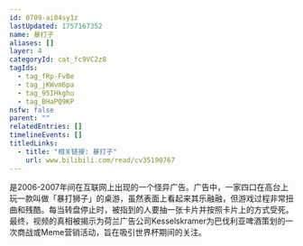 ```yaml
---
id: 0709-ai04sy1z
lastUpdated: 1757167352
name: 暴打子
aliases: []
layer: 4
categoryId: cat_fc9VC2z8
tagIds:
  - tag_fRp-FvBe
  - tag_jKWvm6pa
  - tag_95IHkghu
  - tag_BHaPQ9KP
nsfw: false
parent: ""
relatedEntries: []
timelineEvents: []
titledLinks:
  - title: "相关链接: 暴打子"
    url: www.bilibili.com/read/cv35190767
---
```


是2006-2007年间在互联网上出现的一个怪异广告。广告中，一家四口在高台上玩一款叫做「暴打狮子」的桌游，虽然表面上看起来其乐融融，但游戏过程非常扭曲和残酷。每当转盘停止时，被指到的人要抽一张卡片并按照卡片上的方式受死。最终，视频的真相被揭示为荷兰广告公司Kesselskramer为巴伐利亚啤酒策划的一次商战或Meme营销活动，旨在吸引世界杯期间的关注。